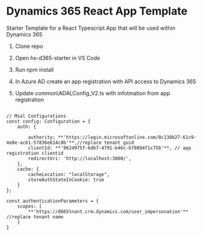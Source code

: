 # Dynamics 365 React App Template
Starter Template for a React Typescript App that will be used within Dynamics 365

1. Clone repo 

2. Open hs-d365-starter in VS Code

3. Run npm install

4. In Azure AD create an app registration with API access to Dynamics 365

5. Update common\ADALConfig_V2.ts with infotmation from app registration

<pre><code>
// Msal Configurations
const config: Configuration = {
    auth: {

        authority: **'https://login.microsoftonline.com/8c138b27-61c9-4e8e-ac61-57836e614c8b'**,//replace tenant guid
        clientId: **'9624975f-6db7-4791-b46c-b70894f1c75b'**, // app registration clientid
        redirectUri: 'http://localhost:3000/',
    },
    cache: {
        cacheLocation: "localStorage",
        storeAuthStateInCookie: true
    }
};

const authenticationParameters = {
    scopes: [
        **'https://d665tnant.crm.dynamics.com/user_impersonation'** //replace tenant name
    ]
}
</code></pre>